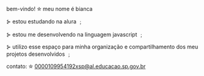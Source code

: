 bem-vindo! ✮
meu nome é bianca

⊱ estou estudando na alura ﹔

⊱ estou me desenvolvendo na linguagem javascript ﹔

⊱ utilizo esse espaço para minha organização e compartilhamento dos meu projetos desenvolvidos ﹔

contato: ✮
0000109954192xsp@al.educacao.sp.gov.br
<!--
**biancaaaaaaaaaa/biancaaaaaaaaaa** is a ✨ _special_ ✨ repository because its `README.md` (this file) appears on your GitHub profile.

Here are some ideas to get you started:

- 🔭 I’m currently working on ...
- 🌱 I’m currently learning ...
- 👯 I’m looking to collaborate on ...
- 🤔 I’m looking for help with ...
- 💬 Ask me about ...
- 📫 How to reach me: ...
- 😄 Pronouns: ...
- ⚡ Fun fact: ...
-->
